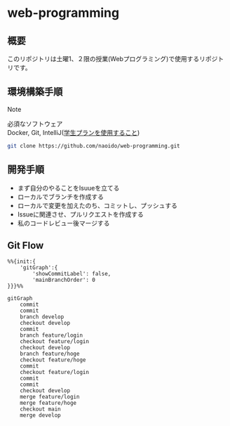 # web-programming
## 概要
このリポジトリは土曜1、２限の授業(Webプログラミング)で使用するリポジトリです。

## 環境構築手順
> [!NOTE]
> 必須なソフトウェア <br>
> Docker, Git, IntelliJ([学生プランを使用すること](https://blog.jetbrains.com/ja/2019/08/22/2105/))
```bash
git clone https://github.com/naoido/web-programming.git
```

## 開発手順
- まず自分のやることをIsuueを立てる
- ローカルでブランチを作成する
- ローカルで変更を加えたのち、コミットし、プッシュする
- Issueに関連させ、プルリクエストを作成する
- 私のコードレビュー後マージする

## Git Flow
```mermaid
%%{init:{
    'gitGraph':{
        'showCommitLabel': false,
        'mainBranchOrder': 0
}}}%%

gitGraph
    commit
    commit
    branch develop
    checkout develop
    commit
    branch feature/login
    checkout feature/login
    checkout develop
    branch feature/hoge
    checkout feature/hoge
    commit
    checkout feature/login
    commit
    commit
    checkout develop
    merge feature/login
    merge feature/hoge
    checkout main
    merge develop
```
